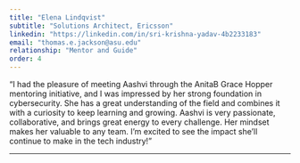 ```yaml
---
title: "Elena Lindqvist"
subtitle: "Solutions Architect, Ericsson"
linkedin: "https://linkedin.com/in/sri-krishna-yadav-4b2233183"
email: "thomas.e.jackson@asu.edu"
relationship: "Mentor and Guide"
order: 4
---
```

  “I had the pleasure of meeting Aashvi through the AnitaB Grace Hopper mentoring initiative, and I
was impressed by her strong foundation in cybersecurity. She has a great understanding of the field
and combines it with a curiosity to keep learning and growing.
Aashvi is very passionate, collaborative, and brings great energy to every challenge. Her mindset
makes her valuable to any team. I’m excited to see the impact she’ll continue to make in the tech
industry!”

  
---